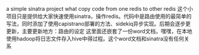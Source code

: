 a simple sinatra project what copy code from one redis to other redis 
这个小项目只是提供给大家快速使用sinatra，操作redis。代码中是路由使用的最简单的写法，同时添加了使用capistrano部署的方法、sidekiq异步实现。后期会逐步更更新，主要更新地方：路由的设定
这里面还嵌套了一份word文档，嘿嘿，在本地使用hadoop将日志文件存入hive中得过程。这个word文档和sinatra没有任何关系
